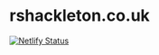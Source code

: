 # rshackleton.co.uk

[![Netlify Status](https://api.netlify.com/api/v1/badges/d167bdcf-e9cf-49e9-a579-41e987b6a881/deploy-status)](https://app.netlify.com/sites/rshackleton/deploys)
